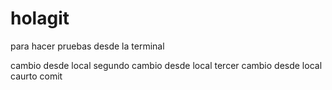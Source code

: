 # holagit
para hacer pruebas desde la terminal


cambio desde local
segundo cambio desde local
tercer cambio desde local
caurto comit
